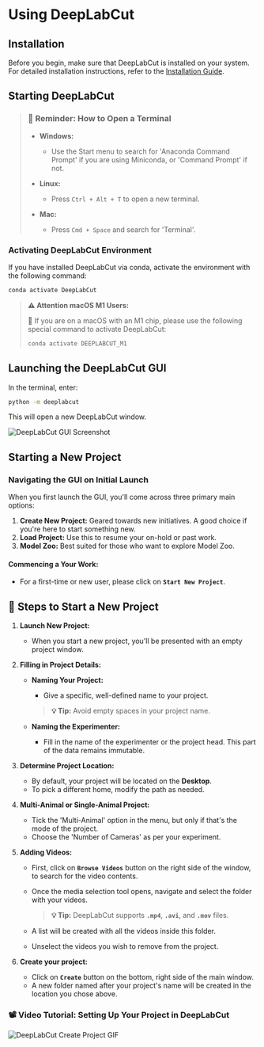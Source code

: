 # Using DeepLabCut

## Installation

Before you begin, make sure that DeepLabCut is installed on your system. For detailed installation instructions, refer to the [Installation Guide](https://deeplabcut.github.io/DeepLabCut/docs/installation.html).

## Starting DeepLabCut
>### 🔔 Reminder: How to Open a Terminal
>
> - **Windows:** 
>   - Use the Start menu to search for 'Anaconda Command Prompt' if you are using Miniconda, or 'Command Prompt' if not.
>
> - **Linux:** 
>   - Press `Ctrl + Alt + T` to open a new terminal.
> 
> - **Mac:** 
>   - Press `Cmd + Space` and search for 'Terminal'.

### Activating DeepLabCut Environment

If you have installed DeepLabCut via conda, activate the environment with the following command:

```bash
conda activate DeepLabCut
```
>**⚠️ Attention macOS M1 Users:**
><br/>
>
>🍏 If you are on a macOS with an M1 chip, please use the following special command to activate DeepLabCut:
>```bash
>conda activate DEEPLABCUT_M1

## Launching the DeepLabCut GUI
In the terminal, enter:
```bash
python -m deeplabcut
```
This will open a new DeepLabCut window.

![DeepLabCut GUI Screenshot](https://github.com/Timokleia/DeepLabCut/blob/create-tutorial/docs/images/GUI-screenshot.png?raw=true)

## Starting a New Project

### Navigating the GUI on Initial Launch

When you first launch the GUI, you'll come across three primary main options:

1. **Create New Project:** Geared towards new initiatives. A good choice if you're here to start something new.
2. **Load Project:** Use this to resume your on-hold or past work.
3. **Model Zoo:** Best suited for those who want to explore Model Zoo.

#### Commencing a Your Work:

- For a first-time or new user, please click on **`Start New Project`**.

## 🐾 Steps to Start a New Project

1. **Launch New Project:**
   - When you start a new project, you'll be presented with an empty project window.

2. **Filling in Project Details:**
   - **Naming Your Project:**
     - Give a specific, well-defined name to your project.
      
      > **💡 Tip:** Avoid empty spaces in your project name.

   - **Naming the Experimenter:**
     - Fill in the name of the experimenter or the project head. This part of the data remains immutable.

3. **Determine Project Location:** 
   - By default, your project will be located on the **Desktop**.
   - To pick a different home, modify the path as needed.

4. **Multi-Animal or Single-Animal Project:**
   - Tick the 'Multi-Animal' option in the menu, but only if that's the mode of the project.
   - Choose the 'Number of Cameras' as per your experiment.

5. **Adding Videos:**
   - First, click on **`Browse Videos`** button on the right side of the window, to search for the video contents.
   - Once the media selection tool opens, navigate and select the folder with your videos.
     
     > **💡 Tip:** DeepLabCut supports **`.mp4`**, **`.avi`**, and **`.mov`** files.
   - A list will be created with all the videos inside this folder.
   - Unselect the videos you wish to remove from the project.
     
6. **Create your project:**
   - Click on **`Create`** button on the bottom, right side of the main window.
   - A new folder named after your project's name will be created in the location you chose above.
     

### 📽 Video Tutorial: Setting Up Your Project in DeepLabCut

![DeepLabCut Create Project GIF](https://github.com/Timokleia/DeepLabCut/blob/create-tutorial/docs/images/create-project.gif)





